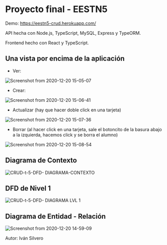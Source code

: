 # Proyecto final - EESTN5

Demo: https://eestn5-crud.herokuapp.com/

API hecha con Node.js, TypeScript, MySQL, Express y TypeORM. 

Frontend hecho con React y TypeScript.

## Una vista por encima de la aplicación

- Ver: 

![Screenshot from 2020-12-20 15-05-07](https://user-images.githubusercontent.com/63746055/102720737-dc36a200-42d4-11eb-94e3-35411e478533.png)

- Crear:

![Screenshot from 2020-12-20 15-06-41](https://user-images.githubusercontent.com/63746055/102720761-fcfef780-42d4-11eb-9e58-40c23d2e1538.png)

- Actualizar (hay que hacer doble click en una tarjeta)

![Screenshot from 2020-12-20 15-07-36](https://user-images.githubusercontent.com/63746055/102720780-20c23d80-42d5-11eb-9b42-9ec92042a6d1.png)

- Borrar (al hacer click en una tarjeta, sale el botoncito de la basura abajo a la izquierda, hacemos click y se borra el alumno)

![Screenshot from 2020-12-20 15-08-54](https://user-images.githubusercontent.com/63746055/102720808-4cddbe80-42d5-11eb-846c-24a724eebeab.png)


## Diagrama de Contexto

![CRUD-t-5-DFD- DIAGRAMA-CONTEXTO](https://user-images.githubusercontent.com/63746055/102720615-308d5200-42d4-11eb-8563-6d9c6b0b2fbe.png)

## DFD de Nivel 1

![CRUD-t-5-DFD- DIAGRAMA LVL 1](https://user-images.githubusercontent.com/63746055/102720661-734f2a00-42d4-11eb-8dd4-92c921176daf.png)

## Diagrama de Entidad - Relación

![Screenshot from 2020-12-20 14-59-09](https://user-images.githubusercontent.com/63746055/102720700-9b3e8d80-42d4-11eb-9153-142aa108bf85.png)


Autor: Iván Silvero
